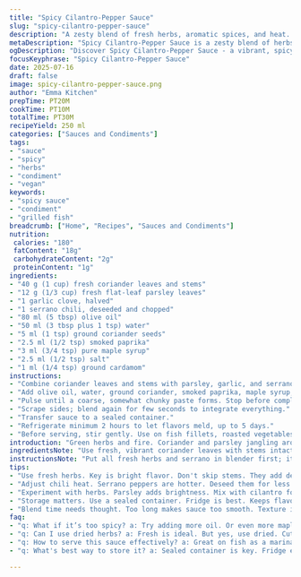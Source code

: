 ```yaml
---
title: "Spicy Cilantro-Pepper Sauce"
slug: "spicy-cilantro-pepper-sauce"
description: "A zesty blend of fresh herbs, aromatic spices, and heat. Coriander leaves and parsley form the base. Garlic and serrano pepper stand in for the jalapeño. Olive oil mixed with a splash of lime juice adds brightness. Ground coriander and smoked paprika replace cumin and clove for a smoky undertone. Sweetness from maple syrup balances the heat. Salt adjusts flavor. Versatile condiment, fridge-stable for days. Great on grilled fish, roasted veggies, or steamed corn."
metaDescription: "Spicy Cilantro-Pepper Sauce is a zesty blend of herbs, spices, and heat. Perfect for grilled fish or roasted veggies. A versatile condiment with depth."
ogDescription: "Discover Spicy Cilantro-Pepper Sauce - a vibrant, spicy mix for fish, veggies, or more. Smoky undertones with a hint of sweetness."
focusKeyphrase: "Spicy Cilantro-Pepper Sauce"
date: 2025-07-16
draft: false
image: spicy-cilantro-pepper-sauce.png
author: "Emma Kitchen"
prepTime: PT20M
cookTime: PT10M
totalTime: PT30M
recipeYield: 250 ml
categories: ["Sauces and Condiments"]
tags:
- "sauce"
- "spicy"
- "herbs"
- "condiment"
- "vegan"
keywords:
- "spicy sauce"
- "condiment"
- "grilled fish"
breadcrumb: ["Home", "Recipes", "Sauces and Condiments"]
nutrition: 
 calories: "180"
 fatContent: "18g"
 carbohydrateContent: "2g"
 proteinContent: "1g"
ingredients:
- "40 g (1 cup) fresh coriander leaves and stems"
- "12 g (1/3 cup) fresh flat-leaf parsley leaves"
- "1 garlic clove, halved"
- "1 serrano chili, deseeded and chopped"
- "80 ml (5 tbsp) olive oil"
- "50 ml (3 tbsp plus 1 tsp) water"
- "5 ml (1 tsp) ground coriander seeds"
- "2.5 ml (1/2 tsp) smoked paprika"
- "3 ml (3/4 tsp) pure maple syrup"
- "2.5 ml (1/2 tsp) salt"
- "1 ml (1/4 tsp) ground cardamom"
instructions:
- "Combine coriander leaves and stems with parsley, garlic, and serrano chili in blender."
- "Add olive oil, water, ground coriander, smoked paprika, maple syrup, salt, and cardamom."
- "Pulse until a coarse, somewhat chunky paste forms. Stop before completely smooth."
- "Scrape sides; blend again for few seconds to integrate everything."
- "Transfer sauce to a sealed container."
- "Refrigerate minimum 2 hours to let flavors meld, up to 5 days."
- "Before serving, stir gently. Use on fish fillets, roasted vegetables, or grilled corn."
introduction: "Green herbs and fire. Coriander and parsley jangling around sharp garlic and a softer serrano. The heat's dull but restless. Ground coriander seeds bring an earthy whisper, smoked paprika adds a charred scent. Maple syrup sneaks in, slight sweetness that pokes at the chili. A splash of water keeps oils flowing free, balancing texture. Cardamom touches a faint perfume, barely there, enough to be noticed but not shouted. This isn't just a sauce; it's on the edge — fresh, spicy, smoky, sweet, herbal. For fish? Sure. For corn? Why not. Anything that needs a kick with a little complexity."
ingredientsNote: "Use fresh, vibrant coriander leaves with stems intact for a livelier base, not just the leafy tops. Parsley adds brightness and a hint of bitterness. Serrano peppers are slightly hotter and tastier compared to jalapeños; deseed for moderate heat or keep seeds in to punch it up. Ground coriander seeds replace cumin, offering a woodier flavor. Smoked paprika adds smokiness instead of clove’s sharpness—keeps spice blend warm but less zesty. Maple syrup instead of sugar gives subtle depth, less flat sweetness. Olive oil must be good quality—fruity over bitter. Water thins; use cold. Cardamom powder for aroma, use lightly. Salt finalizes taste but don't overdo."
instructionsNote: "Put all fresh herbs and serrano in blender first; it chops them finer, releasing essential oils. Then add dry spices along with oil and water; prevents clumping. Pulse short bursts — not a full blend — to keep some texture. Overblending leads to a paste too smooth. Scrape bowl regularly to mix evenly. After blending, seal the sauce in a container and chill at least two hours so flavors marry; can deepen overnight. If too thick, add water dropwise until desired spreadability. Ideal on hot items — grilled fish, roasted corn, or tossed vegetables — where heat and smokiness coax out natural sweetness. Store in fridge; it keeps around 3-5 days. Stir before serving to reincorporate oils that rise to top."
tips:
- "Use fresh herbs. Key is bright flavor. Don't skip stems. They add depth. Wash well. Remove excess water. Then chop fine. Blender does this too. Just not too smooth. Pulse mode. Keep nice grainy texture. Balance between smooth and chunky."
- "Adjust chili heat. Serrano peppers are hotter. Deseed them for less spice. Still add flavor. Keep seeds if you like heat. Handling them? Use gloves. Remember, wash hands after. No touching face. Better safe than sorry."
- "Experiment with herbs. Parsley adds brightness. Mix with cilantro for a fresher taste. Basil could also work. Or mint for something unique. Change spices too. Try adding turmeric for color. Or a bit of ginger for zing. Endless possibilities."
- "Storage matters. Use a sealed container. Fridge is best. Keeps flavor fresh. Use within five days. If too thick, add cold water. Stir well. Thin until desired texture. Always try before serving."
- "Blend time needs thought. Too long makes sauce too smooth. Texture is key. Short bursts, fine control. Scrape sides often. Distribute well. Taste test before chilling. Flavors develop after resting. It's really important."
faq:
- "q: What if it’s too spicy? a: Try adding more oil. Or even more maple syrup. Sweet balance helps tone heat down. Also, serve with yogurt."
- "q: Can I use dried herbs? a: Fresh is ideal. But yes, use dried. Cut dosage down. Stronger flavor. But keep it balanced."
- "q: How to serve this sauce effectively? a: Great on fish as a marinade. Or drizzle over grilled veggies. Use it on corn as well. What more could you want?"
- "q: What's best way to store it? a: Sealed container is key. Fridge extends shelf life. Up to five days is fair. Can freeze it too. But texture changes, keep that in mind."

---
```

